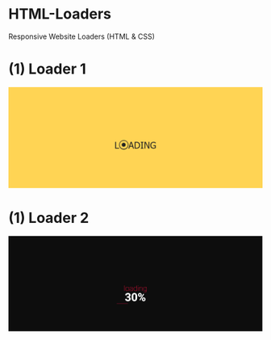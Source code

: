 # HTML-Loaders
Responsive Website Loaders (HTML &amp; CSS)
# (1) Loader 1
![Loader 1](/loader1.png)
# (1) Loader 2
![Loader 2](/loader2.png)
